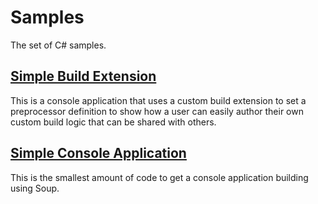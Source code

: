# Samples
The set of C# samples.

## [Simple Build Extension](CSharp/Simple-Build-Extension.md)
This is a console application that uses a custom build extension to set a preprocessor definition to show how a user can easily author their own custom build logic that can be shared with others.

## [Simple Console Application](CSharp/Simple-Console-Application.md)
This is the smallest amount of code to get a console application building using Soup.
